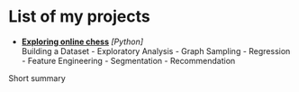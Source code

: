 # List of my projects

- **[Exploring online chess](data-science-projects/chess-data-analysis.md)** *[Python]*  
Building a Dataset - Exploratory Analysis - Graph Sampling - Regression - Feature Engineering - Segmentation - Recommendation

Short summary
